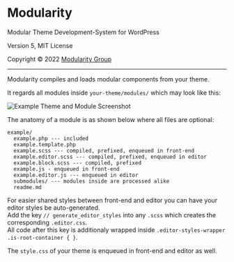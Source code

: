 
# Modularity

Modular Theme Development-System for WordPress

Version 5, MIT License

Copyright © 2022 [Modularity Group](https://www.modularity.group)

---

Modularity compiles and loads modular components from your theme. 

It regards all modules inside `your-theme/modules/` which may look like this:

![Example Theme and Module Screenshot](https://static.modularity.group/modularity-pro-docu-module-example.png)

The anatomy of a module is as shown below where all files are optional:

```
example/
  example.php --- included
  example.template.php
  example.scss --- compiled, prefixed, enqueued in front-end
  example.editor.scss --- compiled, prefixed, enqueued in editor
  example.block.scss --- compiled, prefixed
  example.js - enqueued in front-end
  example.editor.js --- enqueued in editor
  submodules/ --- modules inside are processed alike
  readme.md
```

For easier shared styles between front-end and editor you can have your editor styles be auto-generated.  
Add the key `// generate_editor_styles` into any `.scss` which creates the corresponding `.editor.css`.  
All code after this key is additionaly wrapped inside `.editor-styles-wrapper .is-root-container { }`.

The `style.css` of your theme is enqueued in front-end and editor as well.
